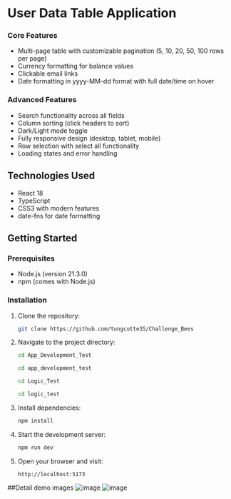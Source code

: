 # User Data Table Application

### Core Features

-  Multi-page table with customizable pagination (5, 10, 20, 50, 100 rows per page)
-  Currency formatting for balance values
-  Clickable email links
-  Date formatting in yyyy-MM-dd format with full date/time on hover

### Advanced Features

-  Search functionality across all fields
-  Column sorting (click headers to sort)
-  Dark/Light mode toggle
-  Fully responsive design (desktop, tablet, mobile)
-  Row selection with select all functionality
-  Loading states and error handling

## Technologies Used

- React 18
- TypeScript
- CSS3 with modern features
- date-fns for date formatting

## Getting Started

### Prerequisites

- Node.js (version 21.3.0)
- npm (comes with Node.js)

### Installation

1. Clone the repository:

   ```bash
   git clone https://github.com/tungcutte35/Challenge_Bees
   ```

2. Navigate to the project directory:

   ```bash
   cd App_Development_Test
   ```

   ```bash
   cd app_development_test
   ```

   ```bash
   cd Logic_Test
   ```

   ```bash
   cd logic_test
   ```

3. Install dependencies:
   ```bash
   npm install
   ```
4. Start the development server:
   ```bash
   npm run dev
   ```
5. Open your browser and visit:
   ```
   http://localhost:5173
   ```

##Detail demo images
![image](https://github.com/user-attachments/assets/e4758890-8522-46f7-b8d1-88e94da3e48c)
![image](https://github.com/user-attachments/assets/17908bff-3457-4b1c-876e-fb5746d9cb5e)



